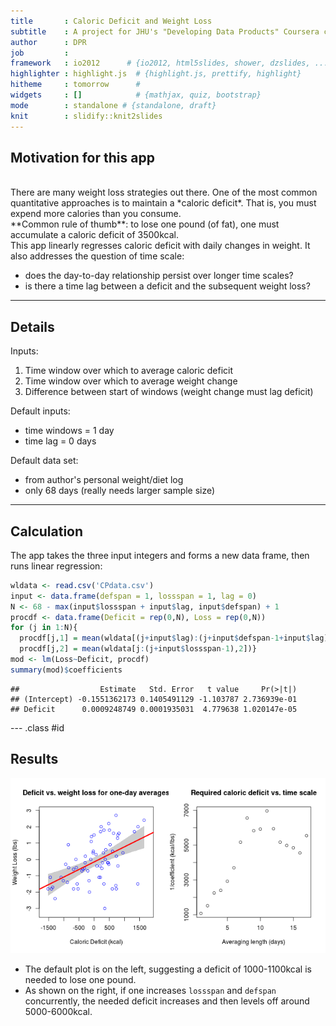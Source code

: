 ```yaml
---
title       : Caloric Deficit and Weight Loss
subtitle    : A project for JHU's "Developing Data Products" Coursera course
author      : DPR
job         : 
framework   : io2012      # {io2012, html5slides, shower, dzslides, ...}
highlighter : highlight.js  # {highlight.js, prettify, highlight}
hitheme     : tomorrow      # 
widgets     : []            # {mathjax, quiz, bootstrap}
mode        : standalone # {standalone, draft}
knit        : slidify::knit2slides
---
```

<style>
strong {
  font-weight: bold;
}
</style>

<style>
em {
  font-style: italic;
}
</style>

## Motivation for this app  
<br>
There are many weight loss strategies out there. One of the most common quantitative approaches is to maintain a *caloric deficit*. That is, you must expend more calories than you consume.  
<br>  
**Common rule of thumb**: to lose one pound (of fat), one must accumulate a caloric deficit of 3500kcal.  
<br>
This app linearly regresses caloric deficit with daily changes in weight. It also addresses the question of time scale:  

- does the day-to-day relationship persist over longer time scales?
- is there a time lag between a deficit and the subsequent weight loss?

---

## Details

Inputs:

1. Time window over which to average caloric deficit
2. Time window over which to average weight change
3. Difference between start of windows (weight change must lag deficit)

Default inputs:

- time windows = 1 day
- time lag = 0 days

Default data set:

- from author's personal weight/diet log
- only 68 days (really needs larger sample size)

---
## Calculation

The app takes the three input integers and forms a new data frame, then runs linear regression:

```r
wldata <- read.csv('CPdata.csv')
input <- data.frame(defspan = 1, lossspan = 1, lag = 0)
N <- 68 - max(input$lossspan + input$lag, input$defspan) + 1
procdf <- data.frame(Deficit = rep(0,N), Loss = rep(0,N))
for (j in 1:N){
  procdf[j,1] = mean(wldata[(j+input$lag):(j+input$defspan-1+input$lag),1])
  procdf[j,2] = mean(wldata[j:(j+input$lossspan-1),2])}
mod <- lm(Loss~Deficit, procdf)
summary(mod)$coefficients
```

```
##                  Estimate   Std. Error   t value     Pr(>|t|)
## (Intercept) -0.1551362173 0.1405491129 -1.103787 2.736939e-01
## Deficit      0.0009248749 0.0001935031  4.779638 1.020147e-05
```

--- .class #id 

## Results

![plot of chunk unnamed-chunk-2](assets/fig/unnamed-chunk-2-1.png) 

- The default plot is on the left, suggesting a deficit of 1000-1100kcal is needed to lose one pound.
- As shown on the right, if one increases `lossspan` and `defspan` concurrently, the needed deficit increases and then levels off around 5000-6000kcal.




